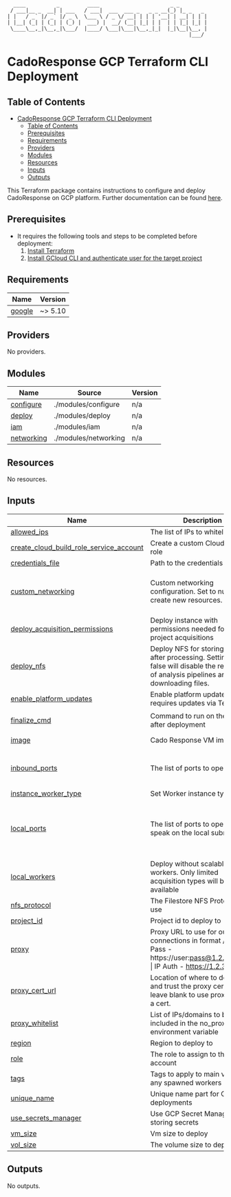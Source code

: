 ```
  ____          _         ____                       _ _         
 / ___|__ _  __| | ___   / ___|  ___  ___ _   _ _ __(_) |_ _   _ 
| |   / _` |/ _` |/ _ \  \___ \ / _ \/ __| | | | '__| | __| | | |
| |__| (_| | (_| | (_) |  ___) |  __/ (__| |_| | |  | | |_| |_| |
 \____\__,_|\__,_|\___/  |____/ \___|\___|\__,_|_|  |_|\__|\__, |
                                                           |___/ 
```
# CadoResponse GCP Terraform CLI Deployment
## Table of Contents
- [CadoResponse GCP Terraform CLI Deployment](#cadoresponse-gcp-terraform-cli-deployment)
  - [Table of Contents](#table-of-contents)
  - [Prerequisites](#prerequisites)
  - [Requirements](#requirements)
  - [Providers](#providers)
  - [Modules](#modules)
  - [Resources](#resources)
  - [Inputs](#inputs)
  - [Outputs](#outputs)


This Terraform package contains instructions to configure and deploy CadoResponse on GCP platform. Further documentation can be found [here](https://docs.cadosecurity.com/cado-response/deploy/gcp/gcp-settings).

## Prerequisites

* It requires the following tools and steps to be completed before deployment:
    1. [Install Terraform](https://learn.hashicorp.com/tutorials/terraform/install-cli)
    2. [Install GCloud CLI and authenticate user for the target project](https://cloud.google.com/sdk/docs/install)

<!-- BEGIN_TF_DOCS -->
## Requirements

| Name | Version |
|------|---------|
| <a name="requirement_google"></a> [google](#requirement\_google) | ~> 5.10 |

## Providers

No providers.

## Modules

| Name | Source | Version |
|------|--------|---------|
| <a name="module_configure"></a> [configure](#module\_configure) | ./modules/configure | n/a |
| <a name="module_deploy"></a> [deploy](#module\_deploy) | ./modules/deploy | n/a |
| <a name="module_iam"></a> [iam](#module\_iam) | ./modules/iam | n/a |
| <a name="module_networking"></a> [networking](#module\_networking) | ./modules/networking | n/a |

## Resources

No resources.

## Inputs

| Name | Description | Type | Default | Required |
|------|-------------|------|---------|:--------:|
| <a name="input_allowed_ips"></a> [allowed\_ips](#input\_allowed\_ips) | The list of IPs to whitelist | `list(string)` | `[]` | no |
| <a name="input_create_cloud_build_role_service_account"></a> [create\_cloud\_build\_role\_service\_account](#input\_create\_cloud\_build\_role\_service\_account) | Create a custom Cloud Build role | `bool` | `true` | no |
| <a name="input_credentials_file"></a> [credentials\_file](#input\_credentials\_file) | Path to the credentials file | `string` | `""` | no |
| <a name="input_custom_networking"></a> [custom\_networking](#input\_custom\_networking) | Custom networking configuration. Set to null to create new resources. | <pre>object({<br>    vpc_name           = string<br>    public_subnet_name = string<br>  })</pre> | `null` | no |
| <a name="input_deploy_acquisition_permissions"></a> [deploy\_acquisition\_permissions](#input\_deploy\_acquisition\_permissions) | Deploy instance with permissions needed for same project acquisitions | `bool` | `true` | no |
| <a name="input_deploy_nfs"></a> [deploy\_nfs](#input\_deploy\_nfs) | Deploy NFS for storing files after processing. Setting to false will disable the re-running of analysis pipelines and downloading files. | `bool` | `true` | no |
| <a name="input_enable_platform_updates"></a> [enable\_platform\_updates](#input\_enable\_platform\_updates) | Enable platform updates, False requires updates via Terraform | `bool` | `true` | no |
| <a name="input_finalize_cmd"></a> [finalize\_cmd](#input\_finalize\_cmd) | Command to run on the VM after deployment | `string` | `"sudo /home/admin/processor/release/finalize.sh --main"` | no |
| <a name="input_image"></a> [image](#input\_image) | Cado Response VM image path | `string` | `"projects/cado-public/global/images/cadoresponse"` | no |
| <a name="input_inbound_ports"></a> [inbound\_ports](#input\_inbound\_ports) | The list of ports to open | `list(string)` | <pre>[<br>  "22",<br>  "443"<br>]</pre> | no |
| <a name="input_instance_worker_type"></a> [instance\_worker\_type](#input\_instance\_worker\_type) | Set Worker instance type | `string` | `"n2-highmem-8"` | no |
| <a name="input_local_ports"></a> [local\_ports](#input\_local\_ports) | The list of ports to open to speak on the local subnet | `list(string)` | <pre>[<br>  "5432",<br>  "9200",<br>  "6379",<br>  "24224"<br>]</pre> | no |
| <a name="input_local_workers"></a> [local\_workers](#input\_local\_workers) | Deploy without scalable workers. Only limited acquisition types will be available | `bool` | `false` | no |
| <a name="input_nfs_protocol"></a> [nfs\_protocol](#input\_nfs\_protocol) | The Filestore NFS Protocol to use | `string` | `"NFS_V3"` | no |
| <a name="input_project_id"></a> [project\_id](#input\_project\_id) | Project id to deploy to | `string` | n/a | yes |
| <a name="input_proxy"></a> [proxy](#input\_proxy) | Proxy URL to use for outbound connections in format / User Pass - https://user:pass@1.2.3.4:1234 \| IP Auth - https://1.2.3.4:1234 | `string` | `""` | no |
| <a name="input_proxy_cert_url"></a> [proxy\_cert\_url](#input\_proxy\_cert\_url) | Location of where to download and trust the proxy certificate, leave blank to use proxy without a cert. | `string` | `""` | no |
| <a name="input_proxy_whitelist"></a> [proxy\_whitelist](#input\_proxy\_whitelist) | List of IPs/domains to be included in the no\_proxy environment variable | `list(string)` | `[]` | no |
| <a name="input_region"></a> [region](#input\_region) | Region to deploy to | `string` | `"us-central1"` | no |
| <a name="input_role"></a> [role](#input\_role) | The role to assign to the service account | `string` | `""` | no |
| <a name="input_tags"></a> [tags](#input\_tags) | Tags to apply to main vm and any spawned workers | `map(string)` | `{}` | no |
| <a name="input_unique_name"></a> [unique\_name](#input\_unique\_name) | Unique name part for GCP deployments | `string` | n/a | yes |
| <a name="input_use_secrets_manager"></a> [use\_secrets\_manager](#input\_use\_secrets\_manager) | Use GCP Secret Manager for storing secrets | `bool` | `true` | no |
| <a name="input_vm_size"></a> [vm\_size](#input\_vm\_size) | Vm size to deploy | `string` | `"e2-standard-4"` | no |
| <a name="input_vol_size"></a> [vol\_size](#input\_vol\_size) | The volume size to deploy | `number` | `100` | no |

## Outputs

No outputs.
<!-- END_TF_DOCS -->